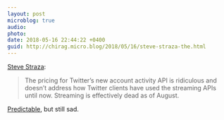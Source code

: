 ```yaml
---
layout: post
microblog: true
audio: 
photo: 
date: 2018-05-16 22:44:22 +0400
guid: http://chirag.micro.blog/2018/05/16/steve-straza-the.html
---
```

[Steve Straza](https://twitter.com/stevestreza/status/996786235384516608?s=21):

> The pricing for Twitter’s new account activity API is ridiculous and doesn’t address how Twitter clients have used the streaming APIs until now. Streaming is effectively dead as of August.

[Predictable](http://www.chirag.biz/2018/04/11/what-twitter-was.html), but still sad.
